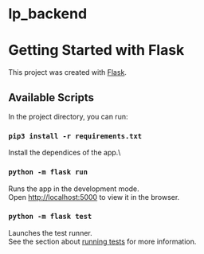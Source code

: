 # lp_backend

# Getting Started with Flask

This project was created with [Flask](https://flask.palletsprojects.com/en/1.1.x/quickstart/#quickstart).

## Available Scripts

In the project directory, you can run:

### `pip3 install -r requirements.txt`

Install the dependices of the app.\

### `python -m flask run`

Runs the app in the development mode.\
Open [http://localhost:5000](http://localhost:5000) to view it in the browser.

### `python -m flask test`

Launches the test runner.\
See the section about [running tests](https://flask.palletsprojects.com/en/1.1.x/testing/?highlight=testing) for more information.
